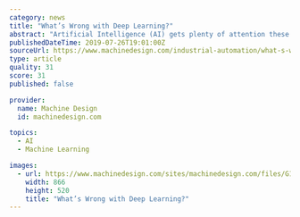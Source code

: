 ```yaml
---
category: news
title: "What’s Wrong with Deep Learning?"
abstract: "Artificial Intelligence (AI) gets plenty of attention these days, but one researcher at the U.S. Naval Research Laboratory believes one particular AI technique might be getting a little too much. “People have focused on an area of machine learning—deep ..."
publishedDateTime: 2019-07-26T19:01:00Z
sourceUrl: https://www.machinedesign.com/industrial-automation/what-s-wrong-deep-learning
type: article
quality: 31
score: 31
published: false

provider:
  name: Machine Design
  id: machinedesign.com

topics:
  - AI
  - Machine Learning

images:
  - url: https://www.machinedesign.com/sites/machinedesign.com/files/G1Deep.jpg
    width: 866
    height: 520
    title: "What’s Wrong with Deep Learning?"
---
```

